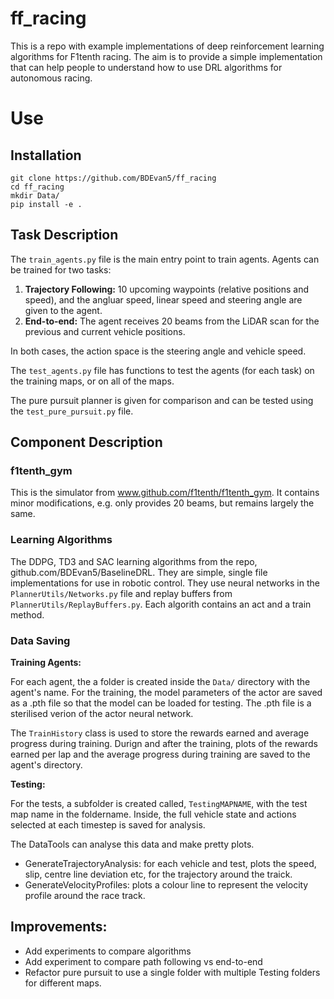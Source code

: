# ff_racing
This is a repo with example implementations of deep reinforcement learning algorithms for F1tenth racing.
The aim is to provide a simple implementation that can help people to understand how to use DRL algorithms for autonomous racing.


# Use

## Installation

```
git clone https://github.com/BDEvan5/ff_racing
cd ff_racing
mkdir Data/
pip install -e .
```

## Task Description

The `train_agents.py` file is the main entry point to train agents.
Agents can be trained for two tasks:
1. **Trajectory Following:** 10 upcoming waypoints (relative positions and speed), and the angluar speed, linear speed and steering angle are given to the agent.
2. **End-to-end:** The agent receives 20 beams from the LiDAR scan for the previous and current vehicle positions.

In both cases, the action space is the steering angle and vehicle speed.

The `test_agents.py` file has functions to test the agents (for each task) on the training maps, or on all of the maps.

The pure pursuit planner is given for comparison and can be tested using the `test_pure_pursuit.py` file.

## Component Description

### f1tenth_gym

This is the simulator from www.github.com/f1tenth/f1tenth_gym. It contains minor modifications, e.g. only provides 20 beams, but remains largely the same.

### Learning Algorithms

The DDPG, TD3 and SAC learning algorithms from the repo, github.com/BDEvan5/BaselineDRL.
They are simple, single file implementations for use in robotic control.
They use neural networks in the `PlannerUtils/Networks.py` file and replay buffers from `PlannerUtils/ReplayBuffers.py`. 
Each algorith contains an act and a train method.

### Data Saving

**Training Agents:**

For each agent, the a folder is created inside the `Data/` directory with the agent's name.
For the training, the model parameters of the actor are saved as a .pth file so that the model can be loaded for testing.
The .pth file is a sterilised verion of the actor neural network.

The `TrainHistory` class is used to store the rewards earned and average progress during training.
Durign and after the training, plots of the rewards earned per lap and the average progress during training are saved to the agent's directory.

**Testing:**

For the tests, a subfolder is created called, `TestingMAPNAME`, with the test map name in the foldername.
Inside, the full vehicle state and actions selected at each timestep is saved for analysis.

The DataTools can analyse this data and make pretty plots.
- GenerateTrajectoryAnalysis: for each vehicle and test, plots the speed, slip, centre line deviation etc, for the trajectory around the traick.
- GenerateVelocityProfiles: plots a colour line to represent the velocity profile around the race track.


## Improvements:
- Add experiments to compare algorithms 
- Add experiment to compare path following vs end-to-end
- Refactor pure pursuit to use a single folder with multiple Testing folders for different maps.






